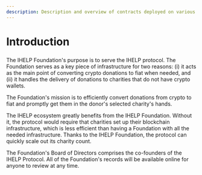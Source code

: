 ```yaml
---
description: Description and overview of contracts deployed on various blockchains
---
```


# Introduction

###

The IHELP Foundation's purpose is to serve the IHELP protocol. The Foundation serves as a key piece of infrastructure for two reasons: (i) it acts as the main point of converting crypto donations to fiat when needed, and (ii) it handles the delivery of donations to charities that do not have crypto wallets.

The Foundation's mission is to efficiently convert donations from crypto to fiat and promptly get them in the donor's selected charity's hands.

The IHELP ecosystem greatly benefits from the IHELP Foundation. Without it, the protocol would require that charities set up their blockchain infrastructure, which is less efficient than having a Foundation with all the needed infrastructure. Thanks to the IHELP Foundation, the protocol can quickly scale out its charity count.

The Foundation's Board of Directors comprises the co-founders of the IHELP Protocol. All of the Foundation's records will be available online for anyone to review at any time.





###
